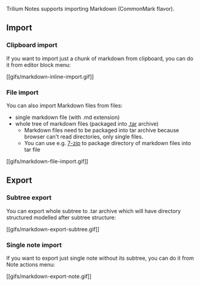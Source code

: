 Trilium Notes supports importing Markdown (CommonMark flavor).

## Import

### Clipboard import

If you want to import just a chunk of markdown from clipboard, you can do it from editor block menu:

[[gifs/markdown-inline-import.gif]]

### File import

You can also import Markdown files from files:

* single markdown file (with .md extension)
* whole tree of markdown files (packaged into [.tar](https://en.wikipedia.org/wiki/Tar_(computing)) archive)
  * Markdown files need to be packaged into tar archive because browser can't read directories, only single files.
  * You can use e.g. [7-zip](https://www.7-zip.org) to package directory of markdown files into tar file
  
[[gifs/markdown-file-import.gif]]

## Export

### Subtree export

You can export whole subtree to .tar archive which will have directory structured modelled after subtree structure:

[[gifs/markdown-export-subtree.gif]]

### Single note import

If you want to export just single note without its subtree, you can do it from Note actions menu:

[[gifs/markdown-export-note.gif]]